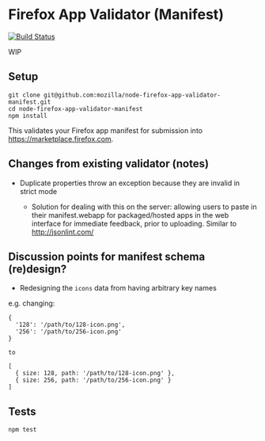 # Firefox App Validator (Manifest)

[![Build Status](https://secure.travis-ci.org/mozilla/node-firefox-app-validator-manifest.png)](http://travis-ci.org/mozilla/node-firefox-app-validator-manifest)

WIP

## Setup

    git clone git@github.com:mozilla/node-firefox-app-validator-manifest.git
    cd node-firefox-app-validator-manifest
    npm install

This validates your Firefox app manifest for submission into https://marketplace.firefox.com.

## Changes from existing validator (notes)

* Duplicate properties throw an exception because they are invalid in strict mode

    * Solution for dealing with this on the server: allowing users to paste in their manifest.webapp for packaged/hosted apps in the web interface for immediate feedback, prior to uploading. Similar to http://jsonlint.com/

## Discussion points for manifest schema (re)design?

* Redesigning the `icons` data from having arbitrary key names

e.g. changing:

    {
      '128': '/path/to/128-icon.png',
      '256': '/path/to/256-icon.png'
    }

    to

    [
      { size: 128, path: '/path/to/128-icon.png' },
      { size: 256, path: '/path/to/256-icon.png' }
    ]

## Tests

    npm test
